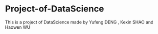 # Project-of-DataScience
This is a project of DataScience made by Yufeng DENG , Kexin SHAO and Haowen WU
